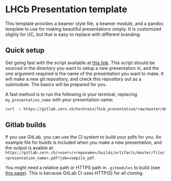 # LHCb Presentation template

This template provides a beamer style file, a beamer module, and a pandoc template to use for making beautiful presentations simply. It is customized slighly for UC, but that is easy to replace with different branding.

## Quick setup

Get going fast with the script available at [this link](https://gitlab.cern.ch/hschrein/lhcb_presentation/raw/master/default/setup_pres.sh). This script should be sourced in the directory you want to setup a new presentation in, and the one argument required is the name of the presentation you want to make. It will make a new git repository, and check this repository out as a submodule. The basics will be prepared for you.

A fast method is to run the following in your terminal, replacing `my_presentation_name` with your presentation name:

```bash
curl -s https://gitlab.cern.ch/hschrein/lhcb_presentation/raw/master/default/setup_pres.sh | bash /dev/stdin my_presentation_name
```


## Gitlab builds

If you use GitLab, you can use the CI system to build your pdfs for you. An example file for builds is included when you make a new presentation, and the output is avaible at `https://gitlab.cern.ch/<user>/<reponame>/builds/artifacts/master/file/<presentation_name>.pdf?job=compile_pdf`.

You might need a relative path or HTTPS path in `.gitmodules` to build (see [this page](https://docs.gitlab.com/ce/ci/git_submodules.html)). This is because GitLab CI uses HTTP(S) for all cloning.

